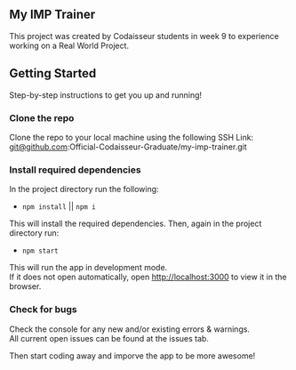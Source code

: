 ## My IMP Trainer

This project was created by Codaisseur students in week 9 to experience working on a Real World Project.

## Getting Started

Step-by-step instructions to get you up and running!

### Clone the repo

Clone the repo to your local machine using the following SSH Link: git@github.com:Official-Codaisseur-Graduate/my-imp-trainer.git

### Install required dependencies

In the project directory run the following:

- `npm install` || `npm i`

This will install the required dependencies. Then, again in the project directory run:

- `npm start`

This will run the app in development mode.<br />
If it does not open automatically, open [http://localhost:3000](http://localhost:3000) to view it in the browser.

### Check for bugs

Check the console for any new and/or existing errors & warnings.<br />
All current open issues can be found at the issues tab.

Then start coding away and imporve the app to be more awesome!
